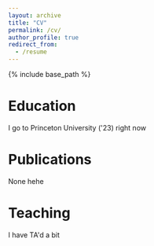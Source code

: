 ```yaml
---
layout: archive
title: "CV"
permalink: /cv/
author_profile: true
redirect_from:
  - /resume
---
```


{% include base_path %}

Education
======
I go to Princeton University ('23) right now

Publications
======
None hehe

Teaching
======
I have TA'd a bit
  
